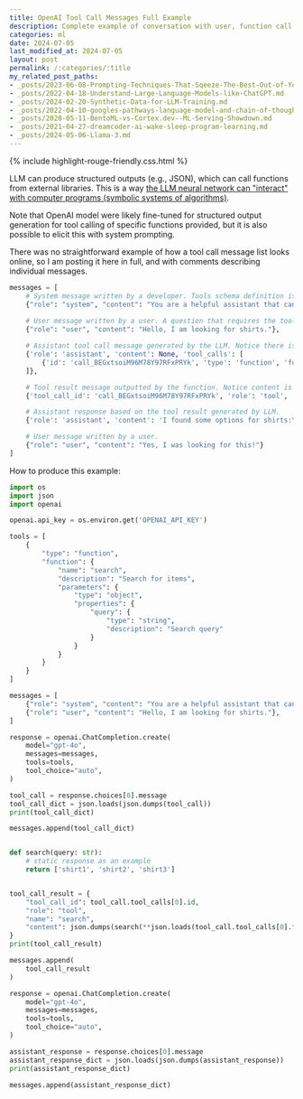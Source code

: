 ```yaml
---
title: OpenAI Tool Call Messages Full Example
description: Complete example of conversation with user, function call with arguments, function response messages.
categories: ml
date: 2024-07-05
last_modified_at: 2024-07-05
layout: post
permalink: /:categories/:title
my_related_post_paths:
- _posts/2023-06-08-Prompting-Techniques-That-Sqeeze-The-Best-Out-of-Your-LLM.md
- _posts/2022-04-18-Understand-Large-Language-Models-like-ChatGPT.md
- _posts/2024-02-20-Synthetic-Data-for-LLM-Training.md
- _posts/2022-04-10-googles-pathways-language-model-and-chain-of-thought.md
- _posts/2020-05-11-BentoML-vs-Cortex.dev--ML-Serving-Showdown.md
- _posts/2021-04-27-dreamcoder-ai-wake-sleep-program-learning.md
- _posts/2024-05-06-Llama-3.md
---
```


{% include highlight-rouge-friendly.css.html %}

LLM can produce structured outputs (e.g., JSON), which can call functions from external libraries.
This is a way [the LLM neural network can "interact" with computer programs (symbolic systems of algorithms)](/ml/Symbolic-vs-Connectionist-Machine-Learning).

Note that OpenAI model were likely fine-tuned for structured output generation for tool calling of specific functions provided,
but it is also possible to elicit this with system prompting.

There was no straightforward example of how a tool call message list looks online, so I am posting it here in full, and
with comments describing individual messages.

```python
messages = [
    # System message written by a developer. Tools schema definition is not in this message. See code below. It goes into separate input of openai.ChatCompletion.create(tools=...).
    {"role": "system", "content": "You are a helpful assistant that can access external functions."},
    
    # User message written by a user. A question that requires the tool call.
    {"role": "user", "content": "Hello, I am looking for shirts."},

    # Assistant tool call message generated by the LLM. Notice there is an array of calls. Notice function `arguments` is a JSON string of inputs.
    {'role': 'assistant', 'content': None, 'tool_calls': [
        {'id': 'call_BEGxtsoiM96M78Y97RFxPRYk', 'type': 'function', 'function': {'name': 'search', 'arguments': '{"query":"shirts"}'}}
    ]},

    # Tool result message outputted by the function. Notice content is a JSON string of the tool output in `content`.
    {'tool_call_id': 'call_BEGxtsoiM96M78Y97RFxPRYk', 'role': 'tool', 'name': 'search', 'content': '["shirt1", "shirt2", "shirt3"]'},

    # Assistant response based on the tool result generated by LLM.
    {'role': 'assistant', 'content': 'I found some options for shirts:\n\n1. Shirt 1\n2. Shirt 2\n3. Shirt 3\n\nWould you like more details on any of these?'},

    # User message written by a user.
    {"role": "user", "content": "Yes, I was looking for this!"}
]
```


How to produce this example:

```python
import os
import json
import openai

openai.api_key = os.environ.get('OPENAI_API_KEY')

tools = [
    {
        "type": "function",
        "function": {
            "name": "search",
            "description": "Search for items",
            "parameters": {
                "type": "object",
                "properties": {
                    "query": {
                        "type": "string",
                        "description": "Search query"
                    }
                }
            }
        }
    }
]

messages = [
    {"role": "system", "content": "You are a helpful assistant that can access external functions."},
    {"role": "user", "content": "Hello, I am looking for shirts."},
]

response = openai.ChatCompletion.create(
    model="gpt-4o",
    messages=messages,
    tools=tools,
    tool_choice="auto",
)

tool_call = response.choices[0].message
tool_call_dict = json.loads(json.dumps(tool_call))
print(tool_call_dict)

messages.append(tool_call_dict)


def search(query: str):
    # static response as an example
    return ['shirt1', 'shirt2', 'shirt3']


tool_call_result = {
    "tool_call_id": tool_call.tool_calls[0].id,
    "role": "tool",
    "name": "search",
    "content": json.dumps(search(**json.loads(tool_call.tool_calls[0].function.arguments))),
}
print(tool_call_result)

messages.append(
    tool_call_result
)

response = openai.ChatCompletion.create(
    model="gpt-4o",
    messages=messages,
    tools=tools,
    tool_choice="auto",
)

assistant_response = response.choices[0].message
assistant_response_dict = json.loads(json.dumps(assistant_response))
print(assistant_response_dict)

messages.append(assistant_response_dict)
```


